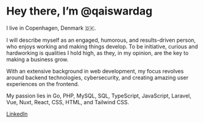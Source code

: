 # Hey there, I’m @qaiswardag

I live in Copenhagen, Denmark 🇩🇰.

I will describe myself as an engaged, humorous, and results-driven person, who enjoys working and making things develop. To be initiative, curious and hardworking is qualities I hold high, as they, in my opinion, are the key to making a business grow.

With an extensive background in web development, my focus revolves around backend technologies, cybersecurity, and creating amazing user experiences on the frontend.

My passion lies in Go, PHP, MySQL, SQL, TypeScript, JavaScript, Laravel, Vue, Nuxt, React, CSS, HTML, and Tailwind CSS.

[LinkedIn](https://www.linkedin.com/in/qaiswardag)
